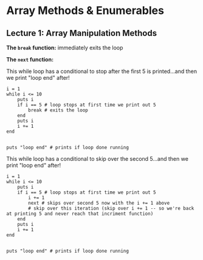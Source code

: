 # Array Methods & Enumerables


## Lecture 1: Array Manipulation Methods

<b>The `break` function:</b> immediately exits the loop

<b>The `next` function:</b> 

This while loop has a conditional to stop after the first 5 is printed...and then we print "loop end" after!

    i = 1
    while i <= 10
        puts i
        if i == 5 # loop stops at first time we print out 5
            break # exits the loop
        end 
        puts i
        i += 1
    end


    puts "loop end" # prints if loop done running

This while loop has a conditional to skip over the second 5...and then we print "loop end" after!

    i = 1
    while i <= 10
        puts i
        if i == 5 # loop stops at first time we print out 5
            i += 1
            next # skips over second 5 now with the i += 1 above
            # skip over this iteration (skip over i += 1 -- so we're back at printing 5 and never reach that incriment function)
        end 
        puts i
        i += 1
    end


    puts "loop end" # prints if loop done running



